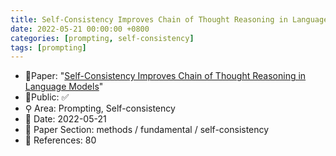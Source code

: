 ```yaml
---
title: Self-Consistency Improves Chain of Thought Reasoning in Language Models
date: 2022-05-21 00:00:00 +0800
categories: [prompting, self-consistency]
tags: [prompting]
---
```


- 📙Paper: "[Self-Consistency Improves Chain of Thought Reasoning in Language Models](https://semanticscholar.org/paper/Self-Consistency-Improves-Chain-of-Thought-in-Wang-Wei/5f19ae1135a9500940978104ec15a5b8751bc7d2)"
- 🔑Public: ✅
- ⚲ Area: Prompting, Self-consistency
- 📅 Date: 2022-05-21
- 🔎 Paper Section: methods / fundamental / self-consistency
- 📝 References: 80
